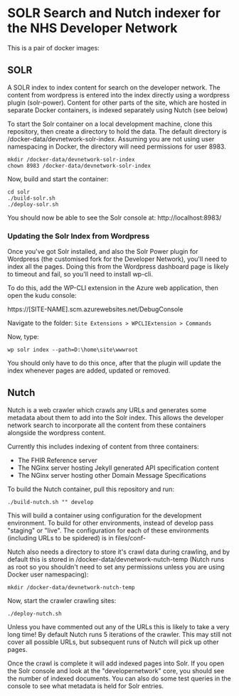 # SOLR Search and Nutch indexer for the NHS Developer Network #

This is a pair of docker images:


## SOLR ##
A SOLR index to index content for search on the developer network.
The content from wordpress is entered into the index directly using a wordpress plugin (solr-power).
Content for other parts of the site, which are hosted in separate Docker containers, is indexed separately using Nutch (see below)

To start the Solr container on a local development machine, clone this repository, then create a directory to hold the data. The default directory is /docker-data/devnetwork-solr-index. Assuming you are not using user namespacing in Docker, the directory will need permissions for user 8983.

```
mkdir /docker-data/devnetwork-solr-index
chown 8983 /docker-data/devnetwork-solr-index
```

Now, build and start the container:

```
cd solr
./build-solr.sh
./deploy-solr.sh
```

You should now be able to see the Solr console at: http://localhost:8983/


### Updating the Solr Index from Wordpress ###

Once you've got Solr installed, and also the Solr Power plugin for Wordpress (the customised fork for the Developer Network), you'll need to index all the pages. Doing this from the Wordpress dashboard page is likely to timeout and fail, so you'll need to install wp-cli.

To do this, add the WP-CLI extension in the Azure web application, then open the kudu console:

https://[SITE-NAME].scm.azurewebsites.net/DebugConsole

Navigate to the folder: ```Site Extensions > WPCLIExtension > Commands```

Now, type:

```
wp solr index --path=D:\home\site\wwwroot
```

You should only have to do this once, after that the plugin will update the index whenever pages are added, updated or removed.

## Nutch ##
Nutch is a web crawler which crawls any URLs and generates some metadata about them to add into the Solr index. This allows the developer network search to incorporate all the content from these containers alongside the wordpress content.

Currently this includes indexing of content from three containers:
- The FHIR Reference server
- The NGinx server hosting Jekyll generated API specification content
- The NGinx server hosting other Domain Message Specifications

To build the Nutch container, pull this repository and run:

```
./build-nutch.sh "" develop
```

This will build a container using configuration for the development environment. To build for other environments, instead of develop pass "staging" or "live". The configuration for each of these environments (including URLs to be spidered) is in files/conf-<environment>

Nutch also needs a directory to store it's crawl data during crawling, and by default this is stored in /docker-data/devnetwork-nutch-temp (Nutch runs as root so you shouldn't need to set any permissions unless you are using Docker user namespacing):

```
mkdir /docker-data/devnetwork-nutch-temp
```

Now, start the crawler crawling sites:

```
./deploy-nutch.sh
```

Unless you have commented out any of the URLs this is likely to take a very long time!
By default Nutch runs 5 iterations of the crawler. This may still not cover all possible URLs, but subsequent runs of Nutch will pick up other pages.

Once the crawl is complete it will add indexed pages into Solr. If you open the Solr console and look at the "developernetwork" core, you should see the number of indexed documents. You can also do some test queries in the console to see what metadata is held for Solr entries.

